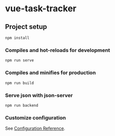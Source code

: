 # vue-task-tracker

## Project setup
```
npm install
```

### Compiles and hot-reloads for development
```
npm run serve
```

### Compiles and minifies for production
```
npm run build
```
### Serve json with json-server
```
npm run backend
```

### Customize configuration
See [Configuration Reference](https://cli.vuejs.org/config/).
